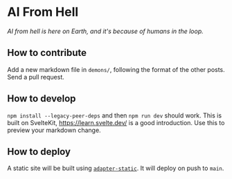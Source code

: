 # AI From Hell

*AI from hell is here on Earth, and it's because of humans in the loop.*

## How to contribute

Add a new markdown file in `demons/`, following the format of the other posts. Send a pull request.

## How to develop

`npm install --legacy-peer-deps` and then `npm run dev` should work. This is built on SvelteKit, https://learn.svelte.dev/ is a good introduction. Use this to preview your markdown change.

## How to deploy

A static site will be built using [`adapter-static`](https://kit.svelte.dev/docs/adapter-static#github-pages). It will deploy on push to `main`.